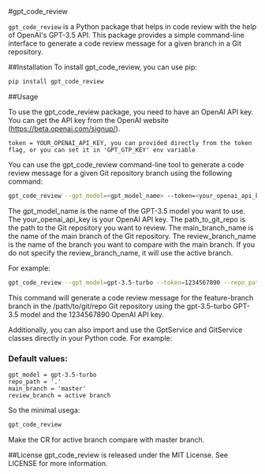#gpt_code_review

`gpt_code_review` is a Python package that helps in code review with the help of OpenAI's GPT-3.5 API. This package provides a simple command-line interface to generate a code review message for a given branch in a Git repository.

##Installation
To install gpt_code_review, you can use pip:

```bash
pip install gpt_code_review
```
##Usage

To use the gpt_code_review package, you need to have an OpenAI API key. You can get the API key from the OpenAI website (https://beta.openai.com/signup/).

```
token = YOUR_OPENAI_API_KEY, you can provided directly from the token flag, or you can set it in 'GPT_GTP_KEY' env variable
```

You can use the gpt_code_review command-line tool to generate a code review message for a given Git repository branch using the following command:

```bash
gpt_code_review --gpt_model=<gpt_model_name> --token=<your_openai_api_key> --repo_path=<path_to_git_repo> --main_branch=<main_branch_name> --review_branch=<review_branch_name>
```
The gpt_model_name is the name of the GPT-3.5 model you want to use. The your_openai_api_key is your OpenAI API key. The path_to_git_repo is the path to the Git repository you want to review. The main_branch_name is the name of the main branch of the Git repository. The review_branch_name is the name of the branch you want to compare with the main branch. If you do not specify the review_branch_name, it will use the active branch.

For example:

```bash
gpt_code_review --gpt_model=gpt-3.5-turbo --token=1234567890 --repo_path=/path/to/git/repo --main_branch=master --review_branch=feature-branch
```
This command will generate a code review message for the feature-branch branch in the /path/to/git/repo Git repository using the gpt-3.5-turbo GPT-3.5 model and the 1234567890 OpenAI API key.

Additionally, you can also import and use the GptService and GitService classes directly in your Python code. For example:



### Default values:
```
gpt_model = gpt-3.5-turbo
repo_path = '.'
main_branch = 'master'
review_branch = active branch
```

So the minimal usega:
```bash
gpt_code_review
```
Make the CR for active branch compare with master branch.

##License
gpt_code_review is released under the MIT License. See LICENSE for more information.